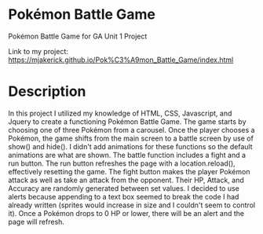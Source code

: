 # Pokémon Battle Game

Pokémon Battle Game for GA Unit 1 Project

Link to my project: https://mjakerick.github.io/Pok%C3%A9mon_Battle_Game/index.html

# Description

In this project I utilized my knowledge of HTML, CSS, Javascript, and Jquery to create a functioning Pokémon Battle Game. The game starts by choosing one of three Pokémon from a carousel. Once the player chooses a Pokémon, the game shifts from the main screen to a battle screen by use of show() and hide(). I didn't add animations for these functions so the default animations are what are shown. The battle function includes a fight and a run button. The run button refreshes the page with a location.reload(), effectively resetting the game. The fight button makes the player Pokémon attack as well as take an attack from the opponent. Their HP, Attack, and Accuracy are randomly generated between set values. I decided to use alerts because appending to a text box seemed to break the code I had already written (sprites would increase in size and I couldn't seem to control it). Once a Pokémon drops to 0 HP or lower, there will be an alert and the page will refresh.
